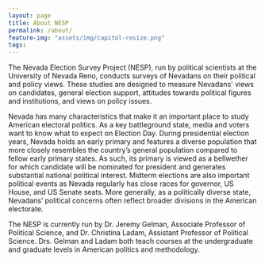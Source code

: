 ```yaml
---
layout: page
title: About NESP
permalink: /about/
feature-img: "assets/img/capitol-resize.png"
tags:
---
```


The Nevada Election Survey Project (NESP), run by political scientists at the University of Nevada Reno, conducts surveys of Nevadans on their political and policy views. These studies are designed to measure Nevadans' views on candidates, general election support, attitudes towards political figures and institutions, and views on policy issues.

Nevada has many characteristics that make it an important place to study American electoral politics. As a key battleground state, media and voters want to know what to expect on Election Day. During presidential election years, Nevada holds an early primary and features a diverse population that more closely resembles the country’s general population compared to fellow early primary states. As such, its primary is viewed as a bellwether for which candidate will be nominated for president and generates substantial national political interest. Midterm elections are also important political events as Nevada regularly has close races for governor, US House, and US Senate seats. More generally, as a politically diverse state, Nevadans’ political concerns often reflect broader divisions in the American electorate.

The NESP is currently run by Dr. Jeremy Gelman, Associate Professor of Political Science, and Dr. Christina Ladam, Assistant Professor of Political Science. Drs. Gelman and Ladam both teach courses at the undergraduate and graduate levels in American politics and methodology.
